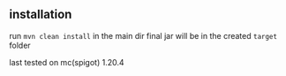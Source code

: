 ## installation
run `mvn clean install` in the main dir
final jar will be in the created `target` folder

last tested on mc(spigot) 1.20.4
